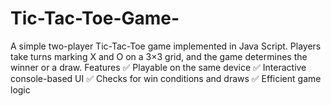 # Tic-Tac-Toe-Game-
A simple two-player Tic-Tac-Toe game implemented in Java Script. Players take turns marking X and O on a 3×3 grid, and the game determines the winner or a draw.
Features
✅ Playable on the same device
✅ Interactive console-based UI
✅ Checks for win conditions and draws
✅ Efficient game logic

